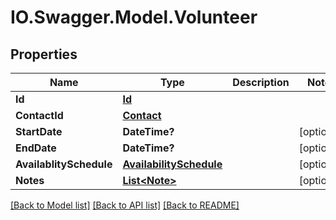 # IO.Swagger.Model.Volunteer
## Properties

Name | Type | Description | Notes
------------ | ------------- | ------------- | -------------
**Id** | [**Id**](Id.md) |  | 
**ContactId** | [**Contact**](Contact.md) |  | 
**StartDate** | **DateTime?** |  | [optional] 
**EndDate** | **DateTime?** |  | [optional] 
**AvailablitySchedule** | [**AvailabilitySchedule**](AvailabilitySchedule.md) |  | [optional] 
**Notes** | [**List&lt;Note&gt;**](Note.md) |  | [optional] 

[[Back to Model list]](../README.md#documentation-for-models) [[Back to API list]](../README.md#documentation-for-api-endpoints) [[Back to README]](../README.md)

